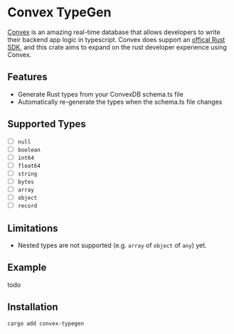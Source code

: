 # Convex TypeGen

[Convex](https://www.convex.dev) is an amazing real-time database that allows developers to write their backend app logic in typescript. Convex does support an [offical Rust SDK](https://docs.rs/convex/latest/convex/), and this crate aims to expand on the rust developer experience using Convex.

## Features

- Generate Rust types from your ConvexDB schema.ts file
- Automatically re-generate the types when the schema.ts file changes

## Supported Types

- [ ] `null`
- [ ] `boolean`
- [ ] `int64`
- [ ] `float64`
- [ ] `string`
- [ ] `bytes`
- [ ] `array`
- [ ] `object`
- [ ] `record`

## Limitations

- Nested types are not supported (e.g. `array` of `object` of `any`) yet.

## Example

todo

## Installation

```sh
cargo add convex-typegen
```
